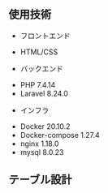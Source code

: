 ## 使用技術
- フロントエンド
* HTML/CSS

- バックエンド
* PHP 7.4.14
* Laravel 8.24.0

- インフラ
* Docker 20.10.2
* Docker-compose 1.27.4
* nginx 1.18.0
* mysql 8.0.23


## テーブル設計

